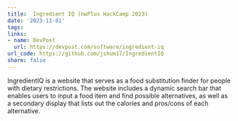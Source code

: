 ```yaml
---
title:  Ingredient IQ (nwPlus HackCamp 2023)
date: '2023-11-01'
tags:
links:
- name: DevPost 
  url: https://devpost.com/software/ingredient-iq
url_code: https://github.com/jshum17/IngredientIQ
share: false
---
```


IngredientIQ is a website that serves as a food substitution finder for people with dietary restrictions. The website includes a dynamic search bar that enables users to input a food item and find possible alternatives, as well as a secondary display that lists out the calories and pros/cons of each alternative.

<!--more-->
